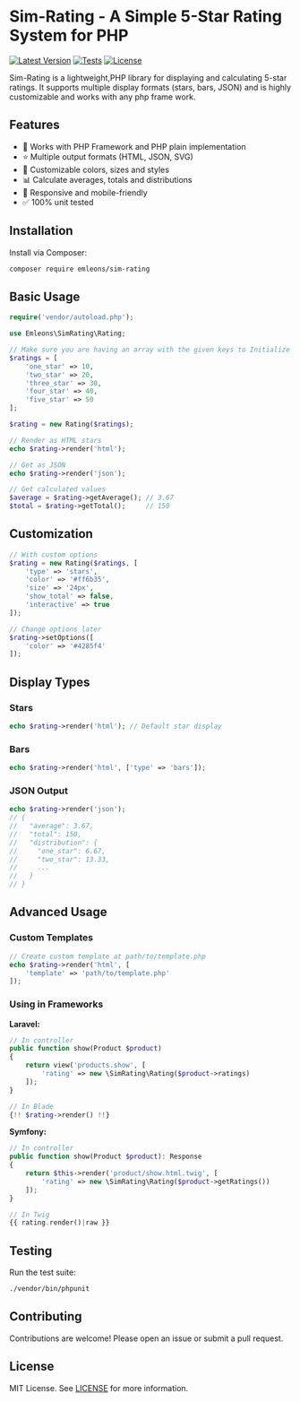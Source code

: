 # Sim-Rating - A Simple 5-Star Rating System for PHP

[![Latest Version](https://img.shields.io/packagist/v/emleons/sim-rating.svg)](https://packagist.org/packages/emleons/sim-rating)
[![Tests](https://github.com/emleonst/sim-rating/actions/workflows/tests.yml/badge.svg)](https://github.com/emleonstz/sim-rating/actions/workflows/tests.yml)
[![License](https://img.shields.io/github/license/emleonstz/sim-rating.svg)](https://github.com/emleonstz/sim-rating/blob/main/LICENSE)

Sim-Rating is a lightweight,PHP library for displaying and calculating 5-star ratings. It supports multiple display formats (stars, bars, JSON) and is highly customizable and works with any php frame work.

## Features

- 🎯 Works with PHP Framework and PHP plain implementation
- ⭐ Multiple output formats (HTML, JSON, SVG)
- 🎨 Customizable colors, sizes and styles
- 📊 Calculate averages, totals and distributions
- 📱 Responsive and mobile-friendly
- ✅ 100% unit tested

## Installation

Install via Composer:

```bash
composer require emleons/sim-rating
```

## Basic Usage

```php
require('vendor/autoload.php');

use Emleons\SimRating\Rating;

// Make sure you are having an array with the given keys to Initialize with rating counts
$ratings = [
    'one_star' => 10,
    'two_star' => 20,
    'three_star' => 30,
    'four_star' => 40,
    'five_star' => 50
];

$rating = new Rating($ratings);

// Render as HTML stars
echo $rating->render('html');

// Get as JSON
echo $rating->render('json');

// Get calculated values
$average = $rating->getAverage(); // 3.67
$total = $rating->getTotal();     // 150
```

## Customization

```php
// With custom options
$rating = new Rating($ratings, [
    'type' => 'stars',
    'color' => '#ff6b35',
    'size' => '24px',
    'show_total' => false,
    'interactive' => true
]);

// Change options later
$rating->setOptions([
    'color' => '#4285f4'
]);
```

## Display Types

### Stars
```php
echo $rating->render('html'); // Default star display
```

### Bars
```php
echo $rating->render('html', ['type' => 'bars']);
```

### JSON Output
```php
echo $rating->render('json');
// {
//   "average": 3.67,
//   "total": 150,
//   "distribution": {
//     "one_star": 6.67,
//     "two_star": 13.33,
//     ...
//   }
// }
```

## Advanced Usage

### Custom Templates
```php
// Create custom template at path/to/template.php
echo $rating->render('html', [
    'template' => 'path/to/template.php'
]);
```

### Using in Frameworks

**Laravel:**
```php
// In controller
public function show(Product $product)
{
    return view('products.show', [
        'rating' => new \SimRating\Rating($product->ratings)
    ]);
}

// In Blade
{!! $rating->render() !!}
```

**Symfony:**
```php
// In controller
public function show(Product $product): Response
{
    return $this->render('product/show.html.twig', [
        'rating' => new \SimRating\Rating($product->getRatings())
    ]);
}

// In Twig
{{ rating.render()|raw }}
```

## Testing

Run the test suite:

```bash
./vendor/bin/phpunit
```

## Contributing

Contributions are welcome! Please open an issue or submit a pull request.

## License

MIT License. See [LICENSE](LICENSE) for more information.